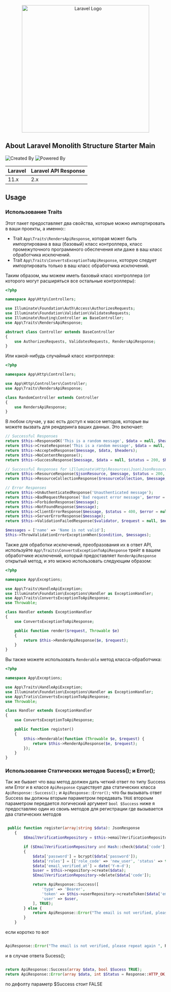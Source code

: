 <p align="center"><a href="https://laravel.com" target="_blank"><img src="https://raw.githubusercontent.com/laravel/art/master/logo-lockup/5%20SVG/2%20CMYK/1%20Full%20Color/laravel-logolockup-cmyk-red.svg" width="400" alt="Laravel Logo"></a></p>


## About Laravel Monolith Structure Starter Main

![Created By](https://img.shields.io/badge/Created%20By-Al%20Ayubi-brightgreen)
![Powered By](https://img.shields.io/badge/Powered%20By-Al%20Ansar-blue)

Laravel  | Laravel API Response
:---------|:----------------------
 11.x     | 2.x

 ## Usage

### Использование Traits

Этот пакет предоставляет два свойства, которые можно импортировать в ваши проекты, а именно::

- Trait `App\Traits\RendersApiResponse`, которая может быть импортирована в ваш (базовый) класс контроллера, класс промежуточного программного обеспечения или даже в ваш класс обработчика исключений.
- Trait `App\Traits\ConvertsExceptionToApiResponse`, которую следует импортировать только в ваш класс обработчика исключений.

Таким образом, мы можем иметь базовый класс контроллера (от которого могут расширяться все остальные контроллеры):

```php
<?php

namespace App\Http\Controllers;

use Illuminate\Foundation\Auth\Access\AuthorizesRequests;
use Illuminate\Foundation\Validation\ValidatesRequests;
use Illuminate\Routing\Controller as BaseController;
use App\Traits\RendersApiResponse;

abstract class Controller extends BaseController
{
    use AuthorizesRequests, ValidatesRequests, RendersApiResponse;
}
```

Или какой-нибудь случайный класс контроллера:

```php
<?php

namespace App\Http\Controllers;

use App\Http\Controllers\Controller;
use App\Traits\RendersApiResponse;

class RandomController extends Controller
{
    use RendersApiResponse;
}
```
В любом случае, у вас есть доступ к массе методов, которые вы можете вызвать для рендеринга ваших данных. Это включает:

```php
// Successful Responses
return $this->ResponseOK('This is a random message', $data = null, $headers = []);
return $this->CreateResponse('This is a random message', $data = null, $headers = []);
return $this->AcceptedResponse($message, $data, $headers);
return $this->NoContentResponse();
return $this->SuccessResponse($message, $data = null, $status = 200, $headers = []);

// Successful Responses for \Illuminate\Http\Resources\Json\JsonResource
return $this->ResourceResponse($jsonResource, $message, $status = 200, $headers = []);
return $this->ResourceCollectionResponse($resourceCollection, $message, $wrap = true, $status = 200, $headers = []);

// Error Responses
return $this->UnAuthenticatedResponse('Unauthenticated message');
return $this->BadRequestResponse('Bad request error message', $error = null);
return $this->ForbidenResponse($message);
return $this->NotFoundResponse($message);
return $this->ClientErrorResponse($message, $status = 400, $error = null, $headers = []);
return $this->ServerErrorResponse($message);
return $this->ValidationFailedResponse($validator, $request = null, $message = null);

$messages = ['name' => 'Name is not valid'];
$this->ThrowValidationErrorExceptionWhen($condition, $messages);
```

Также для обработки исключений, преобразования их в ответ API, используйте `App\Traits\ConvertsExceptionToApiResponse` трейт в вашем обработчике исключений, который предоставляет `RenderApiResponse` открытый метод, и это можно использовать следующим образом:

```php
<?php

namespace App\Exceptions;

use App\Traits\HandleApiException;
use Illuminate\Foundation\Exceptions\Handler as ExceptionHandler;
use App\Traits\ConvertsExceptionToApiResponse;
use Throwable;

class Handler extends ExceptionHandler
{
    use ConvertsExceptionToApiResponse;

    public function render($request, Throwable $e)
    {
        return $this->RenderApiResponse($e, $request);
    }
}
```

Вы также можете использовать `Renderable` метод класса-обработчика:

```php
<?php

namespace App\Exceptions;

use App\Traits\HandleApiException;
use Illuminate\Foundation\Exceptions\Handler as ExceptionHandler;
use App\Tratis\ConvertsExceptionToApiResponse;
use Throwable;

class Handler extends ExceptionHandler
{
    use ConvertsExceptionToApiResponse;

    public function register()
    {
        $this->Renderable(function (Throwable $e, $request) {
            return $this->RenderApiResponse($e, $request);
        });
    }
}
```

### Использование Статических методов Sucess(); и Error();

Так же бывает что ваш метод должен дать четкий ответ по типу Success или Error и в классе `ApiResponse` существует два статических класса `ApiResponse::Success();` и `ApiResponse::Error();` что бы вызывать ответ Success вы должны вторым параметром передавать `TRUE` второым параметром передается логический аргумент `bool $Success` ниже я предоставляю один из своиъ методов для регистрации где вызывается два статических методов

```php

 public function register(array|string $data): JsonResponse
    {
        $EmailVerificationRepository = $this->emailVerificationRepository->findByEmail($data['email']);

        if ($EmailVerificationRepository and Hash::check($data['code'], $EmailVerificationRepository->code))
        {
            $data['password'] = bcrypt($data['password']);
            $data['roles'] = [['role_code' => 'new_user', 'status' => true]];
            $data['email_verified_at'] = date('Y-m-d');
            $user = $this->repository->create($data);
            $EmailVerificationRepository->delete($data['code']);

            return ApiResponse::Success([
                'type' => 'Bearer',
                'token' => $this->userRepository->createToken($data['email']),
                'user' => $user,
            ], TRUE);
        } else {
            return ApiResponse::Error("The email is not verified, please repeat again ", Response::HTTP_UNAUTHORIZED);
        }
    }

```
если коротко то вот 
```php

ApiResponse::Error("The email is not verified, please repeat again ", Response::HTTP_UNAUTHORIZED);

```
и в случае ответа Sucess();
```php

return ApiResponse::Success(array $data, bool $Sucess TRUE);
return ApiResponse::Error(array $data, int $Status = Response::HTTP_OK, bool $Sucess TRUE);
```
по дефолту параметр $Success стоит FALSE 



